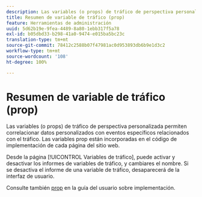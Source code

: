 ```yaml
---
description: Las variables (o props) de tráfico de perspectiva personalizada permiten correlacionar datos personalizados con eventos específicos relacionados con el tráfico. Las variables prop están incorporadas en el código de implementación de cada página del sitio web.
title: Resumen de variable de tráfico (prop)
feature: Herramientas de administración
uuid: 5d62b19e-9fea-4489-8a80-1ebb317f5a78
exl-id: b05dbd33-b298-41a0-9474-e015ba5bc23c
translation-type: tm+mt
source-git-commit: 78412c2588b07f47981ac0d953893db6b9e1d3c2
workflow-type: tm+mt
source-wordcount: '108'
ht-degree: 100%

---
```


# Resumen de variable de tráfico (prop)

Las variables (o props) de tráfico de perspectiva personalizada permiten correlacionar datos personalizados con eventos específicos relacionados con el tráfico. Las variables prop están incorporadas en el código de implementación de cada página del sitio web.

Desde la página [!UICONTROL Variables de tráfico], puede activar y desactivar los informes de variables de tráfico, y cambiares el nombre. Si se desactiva el informe de una variable de tráfico, desaparecerá de la interfaz de usuario.

Consulte también [prop](../../../implement/vars/page-vars/prop.md) en la guía del usuario sobre implementación.
